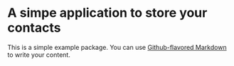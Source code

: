 # A simpe application to store your contacts

This is a simple example package. You can use
[Github-flavored Markdown](https://guides.github.com/features/mastering-markdown/)
to write your content.